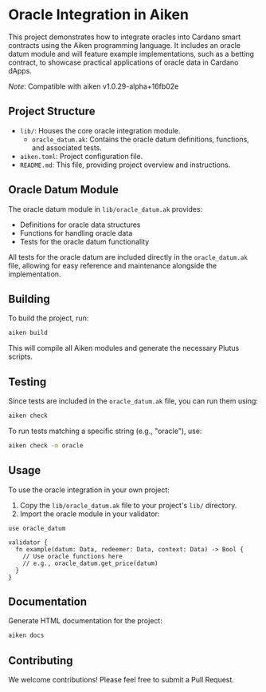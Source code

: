 # Oracle Integration in Aiken

This project demonstrates how to integrate oracles into Cardano smart contracts using the Aiken programming language. It includes an oracle datum module and will feature example implementations, such as a betting contract, to showcase practical applications of oracle data in Cardano dApps.

*Note*: Compatible with aiken v1.0.29-alpha+16fb02e

## Project Structure

- `lib/`: Houses the core oracle integration module.
  - `oracle_datum.ak`: Contains the oracle datum definitions, functions, and associated tests.
- `aiken.toml`: Project configuration file.
- `README.md`: This file, providing project overview and instructions.

## Oracle Datum Module

The oracle datum module in `lib/oracle_datum.ak` provides:

- Definitions for oracle data structures
- Functions for handling oracle data
- Tests for the oracle datum functionality

All tests for the oracle datum are included directly in the `oracle_datum.ak` file, allowing for easy reference and maintenance alongside the implementation.

## Building

To build the project, run:

```sh
aiken build
```

This will compile all Aiken modules and generate the necessary Plutus scripts.

## Testing

Since tests are included in the `oracle_datum.ak` file, you can run them using:

```sh
aiken check
```

To run tests matching a specific string (e.g., "oracle"), use:

```sh
aiken check -m oracle
```

## Usage

To use the oracle integration in your own project:

1. Copy the `lib/oracle_datum.ak` file to your project's `lib/` directory.
2. Import the oracle module in your validator:

```aiken
use oracle_datum

validator {
  fn example(datum: Data, redeemer: Data, context: Data) -> Bool {
    // Use oracle functions here
    // e.g., oracle_datum.get_price(datum)
  }
}
```

## Documentation

Generate HTML documentation for the project:

```sh
aiken docs
```

## Contributing

We welcome contributions! Please feel free to submit a Pull Request.
